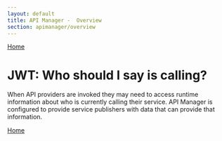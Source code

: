 ```yaml
---
layout: default
title: API Manager -  Overview
section: apimanager/overview
---
```

  
<a href="/apimanager/overview" class="orange-button">Home</a>

# JWT: Who should I say is calling?

When API providers are invoked they may need to access runtime information about who is currently calling their service. API Manager is configured to provide service publishers with data that can provide that information.

<a href="/apimanager/overview" class="orange-button">Home</a>
